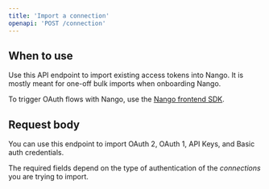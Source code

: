 ```yaml
---
title: 'Import a connection'
openapi: 'POST /connection'
---
```

## When to use

Use this API endpoint to import existing access tokens into Nango. It is mostly meant for one-off bulk imports when onboarding Nango.

To trigger OAuth flows with Nango, use the [Nango frontend SDK](/reference/sdks/frontend).

## Request body

You can use this endpoint to import OAuth 2, OAuth 1, API Keys, and Basic auth credentials.

The required fields depend on the type of authentication of the _connections_ you are trying to import.

